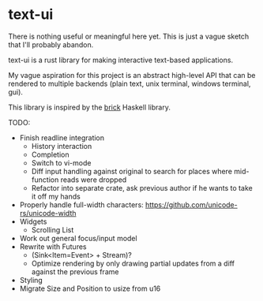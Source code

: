 # text-ui

There is nothing useful or meaningful here yet.  This is just a vague sketch that I'll probably abandon.

text-ui is a rust library for making interactive text-based applications.

My vague aspiration for this project is an abstract high-level API that can be rendered to multiple backends (plain text, unix terminal, windows terminal, gui).

This library is inspired by the [brick](https://github.com/jtdaugherty/brick) Haskell library.

TODO:
* Finish readline integration
  * History interaction
  * Completion
  * Switch to vi-mode
  * Diff input handling against original to search for places where mid-function reads were dropped
  * Refactor into separate crate, ask previous author if he wants to take it off my hands
* Properly handle full-width characters: https://github.com/unicode-rs/unicode-width
* Widgets
  * Scrolling List
* Work out general focus/input model
* Rewrite with Futures
  * (Sink<Item=Event> + Stream<Frame>)?
  * Optimize rendering by only drawing partial updates from a diff against the previous frame
* Styling
* Migrate Size and Position to usize from u16